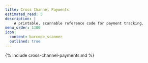 ```yaml
---
title: Cross Channel Payments
estimated_read: 5
description: |
    A printable, scannable reference code for payment tracking.
menu_order: 1300
icon:
  content: barcode_scanner
  outlined: true
---
```


{% include cross-channel-payments.md %}

